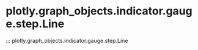 # plotly.graph_objects.indicator.gauge.step.Line

::: plotly.graph_objects.indicator.gauge.step.Line
